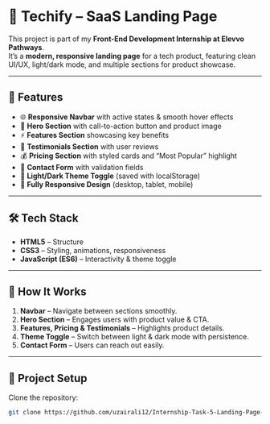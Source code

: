 # 🚀 Techify – SaaS Landing Page  

This project is part of my **Front-End Development Internship at Elevvo Pathways**.  
It’s a **modern, responsive landing page** for a tech product, featuring clean UI/UX, light/dark mode, and multiple sections for product showcase.  

---

## 📌 Features  

- 🌐 **Responsive Navbar** with active states & smooth hover effects  
- 🎯 **Hero Section** with call-to-action button and product image  
- ⚡ **Features Section** showcasing key benefits  
- 💬 **Testimonials Section** with user reviews  
- 💰 **Pricing Section** with styled cards and “Most Popular” highlight  
- 📩 **Contact Form** with validation fields  
- 🌙 **Light/Dark Theme Toggle** (saved with localStorage)  
- 📱 **Fully Responsive Design** (desktop, tablet, mobile)  

---

## 🛠️ Tech Stack  

- **HTML5** – Structure  
- **CSS3** – Styling, animations, responsiveness  
- **JavaScript (ES6)** – Interactivity & theme toggle  

---

## 📖 How It Works  

1. **Navbar** – Navigate between sections smoothly.  
2. **Hero Section** – Engages users with product value & CTA.  
3. **Features, Pricing & Testimonials** – Highlights product details.  
4. **Theme Toggle** – Switch between light & dark mode with persistence.  
5. **Contact Form** – Users can reach out easily.  

---

## 📌 Project Setup  

Clone the repository:  

```bash
git clone https://github.com/uzairali12/Internship-Task-5-Landing-Page-Tech-Product--.git
